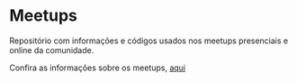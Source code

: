# Meetups

Repositório com informações e códigos usados nos meetups presenciais e online da comunidade.

Confira as informações sobre os meetups, [aqui](https://github.com/reactjs-ceara/meetups/issues?q=)
